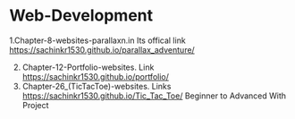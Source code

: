 # Web-Development
1.Chapter-8-websites-parallaxn.in Its offical link  https://sachinkr1530.github.io/parallax_adventure/


2. Chapter-12-Portfolio-websites. Link https://sachinkr1530.github.io/portfolio/
3. Chapter-26_(TicTacToe)-websites. Links https://sachinkr1530.github.io/Tic_Tac_Toe/
Beginner to Advanced With Project
